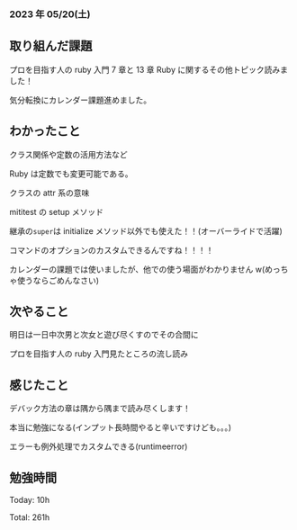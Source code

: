 ### 2023 年 05/20(土)

## 取り組んだ課題

プロを目指す人の ruby 入門 7 章と 13 章 Ruby に関するその他トピック読みました！

気分転換にカレンダー課題進めました。

## わかったこと

クラス関係や定数の活用方法など

Ruby は定数でも変更可能である。

クラスの attr 系の意味

mititest の setup メソッド

継承の`super`は initialize メソッド以外でも使えた！！(オーバーライドで活躍)

コマンドのオプションのカスタムできるんですね！！！！

カレンダーの課題では使いましたが、他での使う場面がわかりません w(めっちゃ使うならごめんなさい)

## 次やること

明日は一日中次男と次女と遊び尽くすのでその合間に

プロを目指す人の ruby 入門見たところの流し読み

## 感じたこと

デバック方法の章は隅から隅まで読み尽くします！

本当に勉強になる(インプット長時間やると辛いですけども。。。)

エラーも例外処理でカスタムできる(runtimeerror)

## 勉強時間

Today: 10h

Total: 261h
